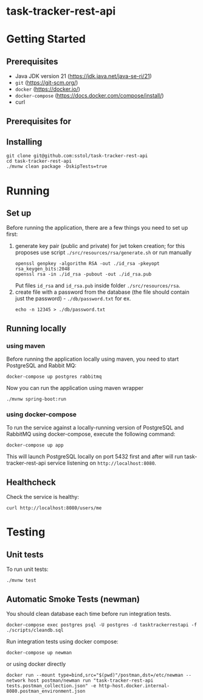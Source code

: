 # task-tracker-rest-api


# Getting Started
## Prerequisites
* Java JDK version 21 (https://jdk.java.net/java-se-ri/21)
* `git` (https://git-scm.org/)
* `docker` (https://docker.io/)
* `docker-compose` (https://docs.docker.com/compose/install/)
* curl

## Prerequisites for 

## Installing
```shell
git clone git@github.com:sstol/task-tracker-rest-api
cd task-tracker-rest-api
./mvnw clean package -DskipTests=true
```

# Running

## Set up
Before running the application, there are a few things you need to set up first:
1. generate key pair (public and private) for jwt token creation; for this proposes use script `./src/resources/rsa/generate.sh` or run manually
   ```shell
   openssl genpkey -algorithm RSA -out ./id_rsa -pkeyopt rsa_keygen_bits:2048
   openssl rsa -in ./id_rsa -pubout -out ./id_rsa.pub
   ```
   Put files `id_rsa` and `id_rsa.pub` inside folder `./src/resources/rsa`.
2. create file with a password from the database (the file should contain just the password) - `./db/password.txt`
   for ex.
   ```shell
   echo -n 12345 > ./db/password.txt
   ```

## Running locally

### using maven
Before running the application locally using maven, you need to start PostgreSQL and Rabbit MQ:
```shell
docker-compose up postgres rabbitmq
```
Now you can run the application using maven wrapper
```
./mvnw spring-boot:run
```

### using docker-compose
To run the service against a locally-running version of PostgreSQL and RabbitMQ using docker-compose, execute the following command:
```shell
docker-compose up app
```

This will launch PostgreSQL locally on port 5432 first and after will run task-tracker-rest-api service listening on `http://localhost:8080`.


## Healthcheck

Check the service is healthy:
```shell
curl http://localhost:8080/users/me
```

# Testing

## Unit tests
To run unit tests:
```shell
./mvnw test
```

## Automatic Smoke Tests (newman)
You should clean database each time before run integration tests.
```shell
docker-compose exec postgres psql -U postgres -d tasktrackerrestapi -f ./scripts/cleandb.sql
```
Run integration tests using docker compose:
```shell
docker-compose up newman
```
or using docker directly
```shell
docker run --mount type=bind,src="$(pwd)"/postman,dst=/etc/newman --network host postman/newman run "task-tracker-rest-api tests.postman_collection.json" -e http-host.docker.internal-8080.postman_environment.json
```



